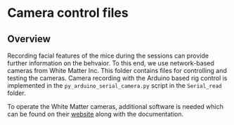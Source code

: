 # Camera control files

## Overview
Recording facial features of the mice during the sessions can provide further information on the behvaior. To this end, we use network-based cameras from White Matter Inc. This folder contains files for controlling and testing the cameras. Camera recording with the Arduino based rig control is implemented in the `py_arduino_serial_camera.py` script in the `Serial_read` folder.

To operate the White Matter cameras, additional software is needed which can be found on their [website](https://white-matter.com/products/e3vision/) along with the documentation.